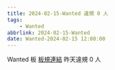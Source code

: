 ```yaml
---
title: 2024-02-15-Wanted 違規 0 人
tags:
    - Wanted
abbrlink: 2024-02-15-Wanted
date: Wanted-2024-02-15 12:00:00
---
```

Wanted 板 [板規連結](https://www.ptt.cc/bbs/Wanted/M.1608829773.A.D3B.html)
昨天違規 0 人
